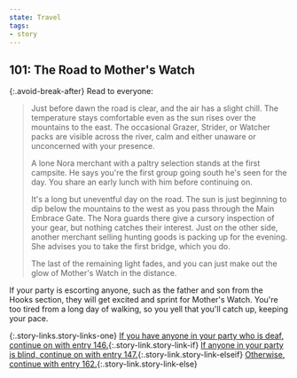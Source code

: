```yaml
---
state: Travel
tags:
- story
---
```


## 101: The Road to Mother's Watch

{:.avoid-break-after}
Read to everyone:

> Just before dawn the road is clear, and the air has a slight chill.
> The temperature stays comfortable even as the sun rises over the mountains to the east.
> The occasional Grazer, Strider, or Watcher packs are visible across the river, calm and either unaware or unconcerned with your presence.
> 
> A lone Nora merchant with a paltry selection stands at the first campsite.
> He says you're the first group going south he's seen for the day.
> You share an early lunch with him before continuing on.
> 
> It's a long but uneventful day on the road.
> The sun is just beginning to dip below the mountains to the west as you pass through the Main Embrace Gate.
> The Nora guards there give a cursory inspection of your gear, but nothing catches their interest.
> Just on the other side, another merchant selling hunting goods is packing up for the evening.
> She advises you to take the first bridge, which you do.
>
> The last of the remaining light fades, and you can just make out the glow of Mother's Watch in the distance.

If your party is escorting anyone, such as the father and son from the Hooks section, they will get excited and sprint for Mother's Watch.
You're too tired from a long day of walking, so you yell that you'll catch up, keeping your pace.

{:.story-links.story-links-one}
[If you have anyone in your party who is deaf, continue on with entry 146.](146-scrappers-deaf.md){:.story-link.story-link-if}
[If anyone in your party is blind, continue on with entry 147.](147-striders-blind.md){:.story-link.story-link-elseif}
[Otherwise, continue with entry 162.](162-scrappers-surprise.md){:.story-link.story-link-else}
